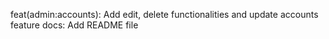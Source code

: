 feat(admin:accounts): Add edit, delete functionalities and update accounts feature
docs: Add README file